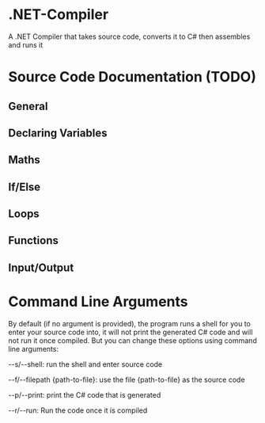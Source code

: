 # .NET-Compiler
A .NET Compiler that takes source code, converts it to C# then assembles and runs it

# Source Code Documentation (TODO)

## General

## Declaring Variables

## Maths

## If/Else

## Loops

## Functions

## Input/Output

# Command Line Arguments

By default (if no argument is provided), the program runs a shell for you to enter your source code into, it will not print the generated C# code and will not run it once compiled. But you can change these options using command line arguments:

--s/--shell: run the shell and enter source code

--f/--filepath {path-to-file}: use the file {path-to-file} as the source code

--p/--print: print the C# code that is generated

--r/--run: Run the code once it is compiled
